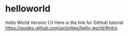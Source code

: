 # helloworld
Hello World Version 1.0
Here is the link for GitHub tutorial
https://guides.github.com/activities/hello-world/#intro
